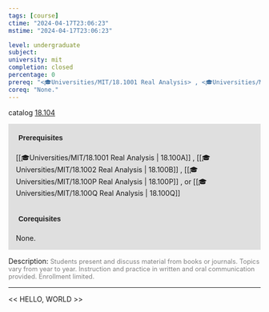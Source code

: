 ```yaml
---
tags: [course]
ctime: "2024-04-17T23:06:23"
mstime: "2024-04-17T23:06:23"

level: undergraduate
subject: 
university: mit
completion: closed
percentage: 0
prereq: "<🎓Universities/MIT/18.1001 Real Analysis> , <🎓Universities/MIT/18.1002 Real Analysis> , <🎓Universities/MIT/18.100P Real Analysis> , or <🎓Universities/MIT/18.100Q Real Analysis>"
coreq: "None."
---
```


catalog [18.104](http://student.mit.edu/catalog/m18a.html#18.104)

<span style="display: block; padding: 15px; background-color: rgb(100, 100, 100, 0.2);"><font id="m_prereq1699_0" style="display: block; font-family: Arial, sans-serif; font-weight: bold; padding: 5px">Prerequisites</font><br><span id="prereq1699_0">[[🎓Universities/MIT/18.1001 Real Analysis | 18.100A]] , [[🎓Universities/MIT/18.1002 Real Analysis | 18.100B]] , [[🎓Universities/MIT/18.100P Real Analysis | 18.100P]] , or [[🎓Universities/MIT/18.100Q Real Analysis | 18.100Q]]</span></span>
<span style="display: block; padding: 15px; background-color: rgb(100, 100, 100, 0.2);"><font id="m_coreq1699_0" style="display: block; font-family: Arial, sans-serif; font-weight: bold; padding: 5px">Corequisites</font><br><span id="coreq1699_0">None.</span></span>

<font style="">Description:</font>
<font style="color: grey; font-size: 0.8rem;">Students present and discuss material from books or journals. Topics vary from year to year. Instruction and practice in written and oral communication provided. Enrollment limited.</font>



---

<< HELLO, WORLD >>
